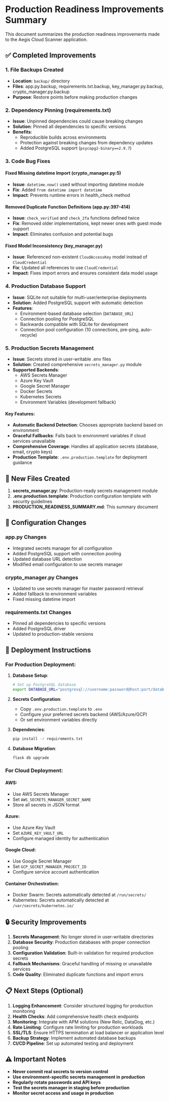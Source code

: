 # Production Readiness Improvements Summary

This document summarizes the production readiness improvements made to the Aegis Cloud Scanner application.

## ✅ Completed Improvements

### 1. File Backups Created

- **Location**: `backup/` directory
- **Files**: app.py.backup, requirements.txt.backup, key_manager.py.backup, crypto_manager.py.backup
- **Purpose**: Restore points before making production changes

### 2. Dependency Pinning (requirements.txt)

- **Issue**: Unpinned dependencies could cause breaking changes
- **Solution**: Pinned all dependencies to specific versions
- **Benefits**: 
  - Reproducible builds across environments
  - Protection against breaking changes from dependency updates
  - Added PostgreSQL support (`psycopg2-binary==2.9.7`)

### 3. Code Bug Fixes

#### Fixed Missing datetime Import (crypto_manager.py:5)

- **Issue**: `datetime.now()` used without importing datetime module
- **Fix**: Added `from datetime import datetime`
- **Impact**: Prevents runtime errors in health_check method

#### Removed Duplicate Function Definitions (app.py:397-414)

- **Issue**: `check_verified` and `check_2fa` functions defined twice
- **Fix**: Removed older implementations, kept newer ones with guest mode support
- **Impact**: Eliminates confusion and potential bugs

#### Fixed Model Inconsistency (key_manager.py)

- **Issue**: Referenced non-existent `CloudAccessKey` model instead of `CloudCredential`
- **Fix**: Updated all references to use `CloudCredential`
- **Impact**: Fixes import errors and ensures consistent data model usage

### 4. Production Database Support

- **Issue**: SQLite not suitable for multi-user/enterprise deployments
- **Solution**: Added PostgreSQL support with automatic detection
- **Features**:
  - Environment-based database selection (`DATABASE_URL`)
  - Connection pooling for PostgreSQL
  - Backwards compatible with SQLite for development
  - Connection pool configuration (10 connections, pre-ping, auto-recycle)

### 5. Production Secrets Management

- **Issue**: Secrets stored in user-writable .env files
- **Solution**: Created comprehensive `secrets_manager.py` module
- **Supported Backends**:
  - AWS Secrets Manager
  - Azure Key Vault  
  - Google Secret Manager
  - Docker Secrets
  - Kubernetes Secrets
  - Environment Variables (development fallback)

#### Key Features:

- **Automatic Backend Detection**: Chooses appropriate backend based on environment
- **Graceful Fallbacks**: Falls back to environment variables if cloud services unavailable
- **Comprehensive Coverage**: Handles all application secrets (database, email, crypto keys)
- **Production Template**: `.env.production.template` for deployment guidance

## 📁 New Files Created

1. **secrets_manager.py**: Production-ready secrets management module
2. **.env.production.template**: Production configuration template with security guidelines
3. **PRODUCTION_READINESS_SUMMARY.md**: This summary document

## 🔧 Configuration Changes

### app.py Changes

- Integrated secrets manager for all configuration
- Added PostgreSQL support with connection pooling
- Updated database URL detection
- Modified email configuration to use secrets manager

### crypto_manager.py Changes

- Updated to use secrets manager for master password retrieval
- Added fallback to environment variables
- Fixed missing datetime import

### requirements.txt Changes

- Pinned all dependencies to specific versions
- Added PostgreSQL driver
- Updated to production-stable versions

## 🚀 Deployment Instructions

### For Production Deployment:

1. **Database Setup**:
   
   ```bash
   # Set up PostgreSQL database
   export DATABASE_URL="postgresql://username:password@host:port/database_name"
   ```

2. **Secrets Configuration**:
   
   - Copy `.env.production.template` to `.env`
   - Configure your preferred secrets backend (AWS/Azure/GCP)
   - Or set environment variables directly

3. **Dependencies**:
   
   ```bash
   pip install -r requirements.txt
   ```

4. **Database Migration**:
   
   ```bash
   flask db upgrade
   ```

### For Cloud Deployment:

#### AWS:

- Use AWS Secrets Manager
- Set `AWS_SECRETS_MANAGER_SECRET_NAME`
- Store all secrets in JSON format

#### Azure:

- Use Azure Key Vault
- Set `AZURE_KEY_VAULT_URL`
- Configure managed identity for authentication

#### Google Cloud:

- Use Google Secret Manager  
- Set `GCP_SECRET_MANAGER_PROJECT_ID`
- Configure service account authentication

#### Container Orchestration:

- Docker Swarm: Secrets automatically detected at `/run/secrets/`
- Kubernetes: Secrets automatically detected at `/var/secrets/kubernetes.io/`

## 🔒 Security Improvements

1. **Secrets Management**: No longer stored in user-writable directories
2. **Database Security**: Production databases with proper connection pooling
3. **Configuration Validation**: Built-in validation for required production secrets
4. **Fallback Mechanisms**: Graceful handling of missing or unavailable services
5. **Code Quality**: Eliminated duplicate functions and import errors

## 📋 Next Steps (Optional)

1. **Logging Enhancement**: Consider structured logging for production monitoring
2. **Health Checks**: Add comprehensive health check endpoints
3. **Monitoring**: Integrate with APM solutions (New Relic, DataDog, etc.)
4. **Rate Limiting**: Configure rate limiting for production workloads
5. **SSL/TLS**: Ensure HTTPS termination at load balancer or application level
6. **Backup Strategy**: Implement automated database backups
7. **CI/CD Pipeline**: Set up automated testing and deployment

## ⚠️ Important Notes

- **Never commit real secrets to version control**
- **Use environment-specific secrets management in production**
- **Regularly rotate passwords and API keys**
- **Test the secrets manager in staging before production**
- **Monitor secret access and usage in production**